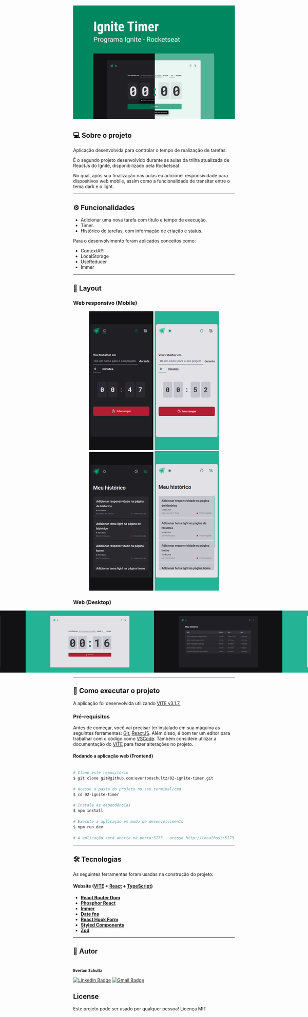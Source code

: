 <h1 align="center">
    <img alt="IgniteTimer" title="#IgniteTimer" src="./src/assets/layout/capa.png" />
</h1>

## 💻 Sobre o projeto

<p>Aplicação desenvolvida para controlar o tempo de realização de tarefas.</p>

<p>É o segundo projeto desenvolvido durante as aulas da trilha atualizada de ReactJs do Ignite, disponibilizado pela Rocketseat.</p>

<p>No qual, após sua finalização nas aulas eu adicionei responsividade para dispositivos web mobile, assim como a funcionalidade de transitar entre o tema dark e o light.</p>

---

## ⚙️ Funcionalidades

- Adicionar uma nova tarefa com título e tempo de execução.
- Timer.
- Histórico de tarefas, com informação de criação e status.

Para o desenvolvimento foram aplicados conceitos como:
- ContextAPI
- LocalStorage
- UseReducer
- Immer

---

## 🎨 Layout

### Web responsivo (Mobile)

<p align="center">
  <img alt="IgniteTimer" title="#IgniteTimer" src="./src/assets/layout/mobile-home-dark.png" width="200px">

  <img alt="IgniteTimer" title="#IgniteTimer" src="./src/assets/layout/mobile-home-light.png" width="200px">

  <img alt="IgniteTimer" title="#IgniteTimer" src="./src/assets/layout/mobile-history-dark.png" width="200px">

  <img alt="IgniteTimer" title="#IgniteTimer" src="./src/assets/layout/mobile-history-light.png" width="200px">
</p>

### Web (Desktop)

<p align="center" style="display: flex; align-items: flex-start; justify-content: center;">
  <img alt="IgniteTimer" title="#IgniteTimer" src="./src/assets/layout/web-home-dark.png" width="400px">

  <img alt="IgniteTimer" title="#IgniteTimer" src="./src/assets/layout/web-home-light.png" width="400px">

  <img alt="IgniteTimer" title="#IgniteTimer" src="./src/assets/layout/web-history-dark.png" width="400px">

  <img alt="IgniteTimer" title="#IgniteTimer" src="./src/assets/layout/web-history-light.png" width="400px">
</p>

---

## 🚀 Como executar o projeto
A aplicação foi desenvolvida utilizando [VITE v3.1.7.](https://vitejs.dev/)

### Pré-requisitos
Antes de começar, você vai precisar ter instalado em sua máquina as seguintes ferramentas: [Git](https://git-scm.com), [ReactJS](https://reactjs.org/). Além disso, é bom ter um editor para trabalhar com o código como [VSCode](https://code.visualstudio.com/). Também considere utilizar a documentação do [VITE](https://vitejs.dev/) para fazer alterações no projeto.

#### Rodando a aplicação web (Frontend)
```bash

# Clone este repositório
$ git clone git@github.com:evertonschultz/02-ignite-timer.git

# Acesse a pasta do projeto no seu terminal/cmd
$ cd 02-ignite-timer

# Instale as dependências
$ npm install

# Execute a aplicação em modo de desenvolvimento
$ npm run dev

# A aplicação será aberta na porta:5173 - acesse http://localhost:5173

```

---

## 🛠 Tecnologias
As seguintes ferramentas foram usadas na construção do projeto:

#### **Website**  ([VITE](https://vitejs.dev/)  +  [React](https://reactjs.org/)  +  [TypeScript](https://www.typescriptlang.org/))

-   **[React Router Dom](https://reactrouter.com/en/main)**
-   **[Phosphor React](https://phosphoricons.com/)**
-   **[Immer](https://immerjs.github.io/immer/produce)**
-   **[Date fns](https://date-fns.org/)**
-   **[React Hook Form](https://react-hook-form.com/)**
-   **[Styled Components](https://styled-components.com/)**
-   **[Zod](https://github.com/colinhacks/zod)**

---

## 🦸 Autor
<img style="border-radius: 50%;" src="https://avatars.githubusercontent.com/u/19807265?v=4" width="100px;" alt=""/>
 <br />
 <sub><b>Everton Schultz</b></sub></a>
 <br />

[![Linkedin Badge](https://img.shields.io/badge/-Everton-blue?style=flat-square&logo=Linkedin&logoColor=white&link=https://www.linkedin.com/in/https://www.linkedin.com/in/%C3%A9verton-schultz-824a1612b/)](https://www.linkedin.com/in/https://www.linkedin.com/in/%C3%A9verton-schultz-824a1612b/)
[![Gmail Badge](https://img.shields.io/badge/-evertonf.m.schultz98@gmail.com-c14438?style=flat-square&logo=Gmail&logoColor=white&link=mailto:evertonf.m.schultz98@gmail.com)](mailto:evertonf.m.schultz98@gmail.com)

## License
Este projeto pode ser usado por qualquer pessoa! Licença MIT
